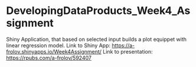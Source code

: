 # DevelopingDataProducts_Week4_Assignment
Shiny Application, that based on selected input builds a plot equippet with linear regression model.
Link to Shiny App: https://a-frolov.shinyapps.io/Week4Assignment/
Link to presentation: https://rpubs.com/a-frolov/592407
